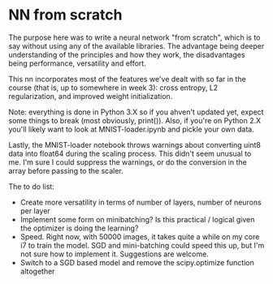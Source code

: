 # NN from scratch

The purpose here was to  write a neural network "from scratch", which is to say without using any of the available libraries. The advantage being deeper understanding of the principles and how they work, the disadvantages being performance, versatility and effort.

This nn incorporates most of the features we've dealt with so far in the course (that is, up to somewhere in week 3): cross entropy, L2 regularization, and improved weight initialization.

Note: everything is done in Python 3.X so if you ahven't updated yet, expect some things to break (most obviously, print()). Also, if you're on Python 2.X you'll likely want to look at MNIST-loader.ipynb and pickle your own data.

Lastly, the MNIST-loader notebook throws warnings about converting uint8 data into float64 during the scaling process. This didn't seem unusual to me. I'm sure I could suppress the warnings, or do the conversion in the array before passing to the scaler.

The to do list:
- Create more versatility in terms of number of layers, number of neurons per layer
- Implement some form on minibatching? Is this practical / logical given the optimizer is doing the learning?
- Speed. Right now, with 50000 images, it takes quite a while on my core i7 to train the model. SGD and mini-batching could speed this up, but I'm not sure how to implement it. Suggestions are welcome.
- Switch to a SGD based model and remove the scipy.optimize function altogether